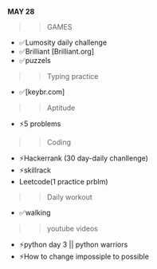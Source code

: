 **MAY 28**
>> GAMES
- ✅Lumosity daily challenge
- ✅Brilliant [Brilliant.org]
- ✅puzzels
>> Typing practice
- ✅[keybr.com]
>> Aptitude
- ⚡5 problems
>> Coding
- ⚡Hackerrank (30 day-daily chanllenge)
- ⚡skillrack
- Leetcode(1 practice prblm)
>> Daily workout
- ✅walking
>> youtube videos
- ⚡python day 3 || python warriors
- ⚡How to change impossiple to possible
